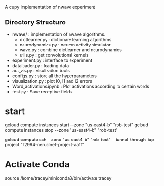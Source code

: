 A cupy implementation of nwave experiment 

## Directory Structure
- nwave/ : implementation of nwave algorithms.
    - dictlearner.py : dictionary learning algorithms
    - neurodynamics.py : neuron activity simulator
    - wave.py : combine dictlearner and neurodynamics
    - utils.py : get convolutional kernels
- experiment.py : interface to experiment
- dataloader.py : loading data 
- act_vis.py : visulization tools
- configs.py : store all the hyperparameters
- visualization.py : plot l0, l1 and l2 errors
- Word_activations.ipynb : Plot activations according to certain words
- test.py : Save receptive fields 


# start 
gcloud compute instances start --zone "us-east4-b" "rob-test"
gcloud compute instances stop --zone "us-east4-b" "rob-test"



gcloud compute ssh --zone "us-east4-b" "rob-test"  --tunnel-through-iap --project "jl2994-nerualnet-project-aa1f"


# Activate Conda 
source /home/tracey/miniconda3/bin/activate tracey
